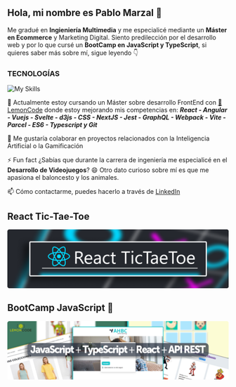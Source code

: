 ## Hola, mi nombre es Pablo Marzal 👋 
Me gradué en **Ingieniería Multimedia** y me especialicé mediante un **Máster en Ecommerce** y Marketing Digital. Siento predilección por el desarrollo web y por lo que cursé un **BootCamp en JavaScript y TypeScript**, si quieres saber más sobre mí, sigue leyendo 👇

### TECNOLOGÍAS
![My Skills](https://skillicons.dev/icons?i=html,css,js,ts,react,vitest,wordpress,vscode,git,github&perline=5)

🌱 Actualmente estoy cursando un Máster sobre desarrollo FrontEnd con [🍋 LemonCode](https://lemoncode.net/) donde estoy mejorando mis competencias en: ***React - Angular - Vuejs - Svelte - d3js - CSS - NextJS -  Jest - GraphQL - Webpack - Vite - Parcel - ES6 - Typescript y Git***

👯 Me gustaría colaborar en proyectos relacionados con la Inteligencia Artificial o la Gamificación

⚡ Fun fact ¿Sabías que durante la carrera de ingeniería me especialicé en el **Desarrollo de Videojuegos**? 😄 Otro dato curioso sobre mí es que me apasiona el baloncesto y los animales.

📫 Cómo contactarme, puedes hacerlo a través de [LinkedIn](https://www.linkedin.com/in/pablo-marzal/)

## React Tic-Tae-Toe
[![React Tic Tae Toe](https://raw.githubusercontent.com/oleojake/oleojake/main/React%20TicTaeToe.png)](https://github.com/oleojake/react-tictaetoe-ia)

## BootCamp JavaScript 🍋
[![BootCamp javaScript](https://raw.githubusercontent.com/oleojake/oleojake/main/Bootcamp%20JS.png)](https://github.com/oleojake/bootcampjs-lemoncode)
